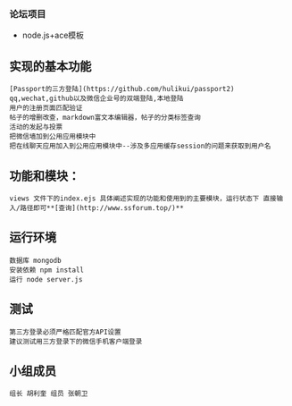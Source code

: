 ### 论坛项目
*   node.js+ace模板
##  实现的基本功能
    [Passport的三方登陆](https://github.com/hulikui/passport2) qq,wechat,github以及微信企业号的双端登陆,本地登陆
    用户的注册页面匹配验证
    帖子的增删改查，markdown富文本编辑器，帖子的分类标签查询 
    活动的发起与投票
    把微信墙加到公用应用模块中
    把在线聊天应用加入到公用应用模块中--涉及多应用缓存session的问题来获取到用户名
##  功能和模块：
    views 文件下的index.ejs 具体阐述实现的功能和使用到的主要模块，运行状态下 直接输入/路径即可**[查询](http://www.ssforum.top/)**
##  运行环境
    数据库 mongodb
    安装依赖 npm install
    运行 node server.js

##  测试
    第三方登录必须严格匹配官方API设置
    建议测试用三方登录下的微信手机客户端登录
##  小组成员
    组长 胡利奎 组员 张朝卫
